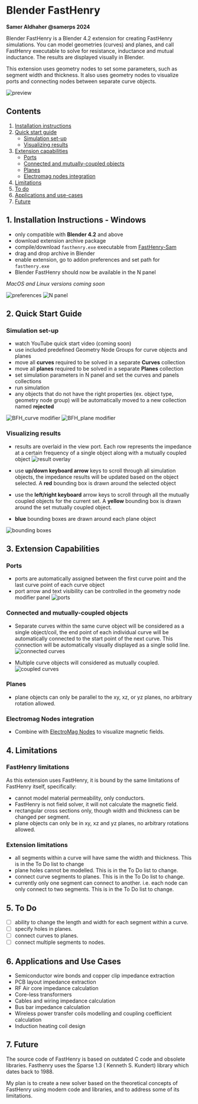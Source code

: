 # Blender FastHenry    

**Samer Aldhaher @samerps 2024**

Blender FastHenry is a Blender 4.2 extension for creating FastHenry simulations. You can model geometries (curves) and planes, and call FastHenry executable to solve for resistance, inductance and mutual inductance. The results are displayed visually in Blender.

This extension uses geometry nodes to set some parameters, such as segment width and thickness. It also uses geometry nodes to visualize ports and connecting nodes between separate curve objects. 

![preview](docs/images/preview.jpg)

## Contents
1. [Installation instructions](#installation-instructions---windows)
1. [Quick start guide](#quick-start-guide)
    - [Simulation set-up](#simulation-set-up)
    - [Visualizing results](#visualizing-results)
1. [Extension capabilities](#3-extension-capabilities)
    - [Ports](#ports)
    - [Connected and mutually-coupled objects](#connected-and-mutually-coupled-objects)
    - [Planes](#planes) 
    - [Electromag nodes integration](#electromag-nodes-integration)
1. [Limitations](#4-limitations)
1. [To do](#5-to-do)
1. [Applications and use-cases](#6-applications-and-use-cases)
1. [Future](#7-future)


## 1. Installation Instructions - Windows 
- only compatible with **Blender 4.2** and above
- download extension archive package
- compile/download `fasthenry.exe` executable from [FastHenry-Sam](https://github.com/samerps/FastHenry2-Sam)
- drag and drop archive in Blender
- enable extension, go to addon preferences and set path for `fasthenry.exe` 
- Blender FastHenry should now be available in the N panel

*MacOS and Linux versions coming soon*

![preferences](docs/images/preferences.jpg) 
![N panel](docs/images/N%20panel.jpg)

## 2. Quick Start Guide

### Simulation set-up
- watch YouTube quick start video (coming soon)
- use included predefined Geometry Node Groups for curve objects and planes
- move all **curves** required to be solved in a separate **Curves** collection
- move all **planes** required to be solved in a separate **Planes** collection
- set simulation parameters in N panel and set the curves and panels collections 
- run simulation
- any objects that do not have the right properties (ex. object type, geometry node group) will be automatically moved to a new collection named **rejected**

![BFH_curve modifier](docs/images/BFH_curve_modifier.png)
![BFH_plane modifier](docs/images/BFH_plane_modifier.png)
### Visualizing results  
- results are overlaid in the view port. Each row represents the impedance at a certain frequency of a single object along with a mutually coupled object
![result overlay](docs/images/result_overlay.jpg)
- use **up/down keyboard arrow** keys to scroll through all simulation objects, the impedance results will be updated based on the object selected. A **red** bounding box is drawn around the selected object

- use the **left/right keyboard** arrow keys to scroll through all the mutually coupled objects for the current set. A **yellow** bounding box is drawn around the set mutually coupled object. 
- **blue** bounding boxes are drawn around each plane object

![bounding boxes](docs/images/bounding_boxes.jpg)

## 3. Extension Capabilities 
### Ports
- ports are automatically assigned between the first curve point and the last curve point of each curve object 
- port arrow and text visibility can be controlled in the geometry node modifier panel
![ports](docs/images/port.jpg)

### Connected and mutually-coupled objects

- Separate curves within the same curve object will be considered as a single object/coil, the end point of each individual curve will be automatically connected to the start point of the next curve. This connection will be automatically visually displayed as a single solid line. 
![connected curves](docs/images/connected_curves.jpg)

- Multiple curve objects will considered as mutually coupled. 
![coupled curves](docs/images/coupled_curves.jpg)

### Planes
- plane objects can only be parallel to the xy, xz, or yz planes, no arbitrary rotation allowed. 

### Electromag Nodes integration
- Combine with [ElectroMag Nodes](https://blendermarket.com/products/electromag-nodes) to visualize magnetic fields.

## 4. Limitations

### FastHenry limitations
As this extension uses FastHenry, it is bound by the same limitations of FastHenry itself, specifically:
- cannot model material permeability, only conductors.
- FastHenry is not field solver, it will not calculate the magnetic field.
- rectangular cross sections only, though width and thickness can be changed per segment.
- plane objects can only be in xy, xz and yz planes, no arbitrary rotations allowed.

### Extension limitations

- all segments within a curve will have same the width and thickness. This is in the To Do list to change
- plane holes cannot be modelled. This is in the To Do list to change.
- connect curve segments to planes. This is in the To Do list to change.
- currently only one segment can connect to another. i.e. each node can only connect to two segments. This is in the To Do list to change.    

## 5. To Do
- [ ] ability to change the length and width for each segment within a curve. 
- [ ] specify holes in planes. 
- [ ] connect curves to planes.
- [ ] connect multiple segments to nodes.

## 6. Applications and Use Cases
- Semiconductor wire bonds and copper clip impedance extraction
- PCB layout impedance extraction
- RF Air core impedance calculation
- Core-less transformers
- Cables and wiring impedance calculation
- Bus bar impedance calculation
- Wireless power transfer coils modelling and coupling coefficient calculation  
- Induction heating coil design

## 7. Future

The source code of FastHenry is based on outdated C code and obsolete libraries. Fasthenry uses the Sparse 1.3 ( Kenneth S. Kundert) library which dates back to 1988.

My plan is to create a new solver based on the theoretical concepts of FastHenry using modern code and libraries, and to address some of its limitations. 
